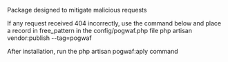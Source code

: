 Package designed to mitigate malicious requests

If any request received 404 incorrectly, use the command below and place a record in free_pattern in the config/pogwaf.php file
php artisan vendor:publish --tag=pogwaf

After installation, run the php artisan pogwaf:aply command

